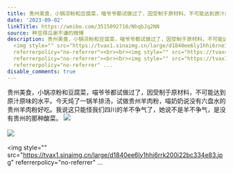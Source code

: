 ```yaml
---
title: 贵州美食，小锅凉粉和豆腐菜，喵爷爷都试做过了，因受制于原材料，不可能达到原汁原味的水平。今天炖了一锅羊排汤，试做贵州羊肉粉，喵奶奶说没有六盘水的贵州羊...
date: '2023-09-02'
linkTitle: https://weibo.com/3515092710/NhqbJq2NN
source: 种豆得瓜谢不谦的微博
description: 贵州美食，小锅凉粉和豆腐菜，喵爷爷都试做过了，因受制于原材料，不可能达到原汁原味的水平。今天炖了一锅羊排汤，试做贵州羊肉粉，喵奶奶说没有六盘水的贵州羊肉粉好吃。我说这只能怪我们四川的羊不争气了，她说不是羊不争气，是没有贵州的那种酸菜。
  <img style="" src="https://tvax1.sinaimg.cn/large/d1840ee6ly1hhi6rne1s3j22bc334x6q.jpg"
  referrerpolicy="no-referrer"><br><br><img style="" src="https://tvax4.sinaimg.cn/large/d1840ee6ly1hhi6ro0em7j20ua0mpq7g.jpg"
  referrerpolicy="no-referrer"><br><br><img style="" src="https://tvax1.sinaimg.cn/large/d1840ee6ly1hhi6rrk200j22bc334e83.jpg"
  referrerpolicy="no-referrer" ...
disable_comments: true
---
```

贵州美食，小锅凉粉和豆腐菜，喵爷爷都试做过了，因受制于原材料，不可能达到原汁原味的水平。今天炖了一锅羊排汤，试做贵州羊肉粉，喵奶奶说没有六盘水的贵州羊肉粉好吃。我说这只能怪我们四川的羊不争气了，她说不是羊不争气，是没有贵州的那种酸菜。 <img style="" src="https://tvax1.sinaimg.cn/large/d1840ee6ly1hhi6rne1s3j22bc334x6q.jpg" referrerpolicy="no-referrer"><br><br><img style="" src="https://tvax4.sinaimg.cn/large/d1840ee6ly1hhi6ro0em7j20ua0mpq7g.jpg" referrerpolicy="no-referrer"><br><br><img style="" src="https://tvax1.sinaimg.cn/large/d1840ee6ly1hhi6rrk200j22bc334e83.jpg" referrerpolicy="no-referrer" ...